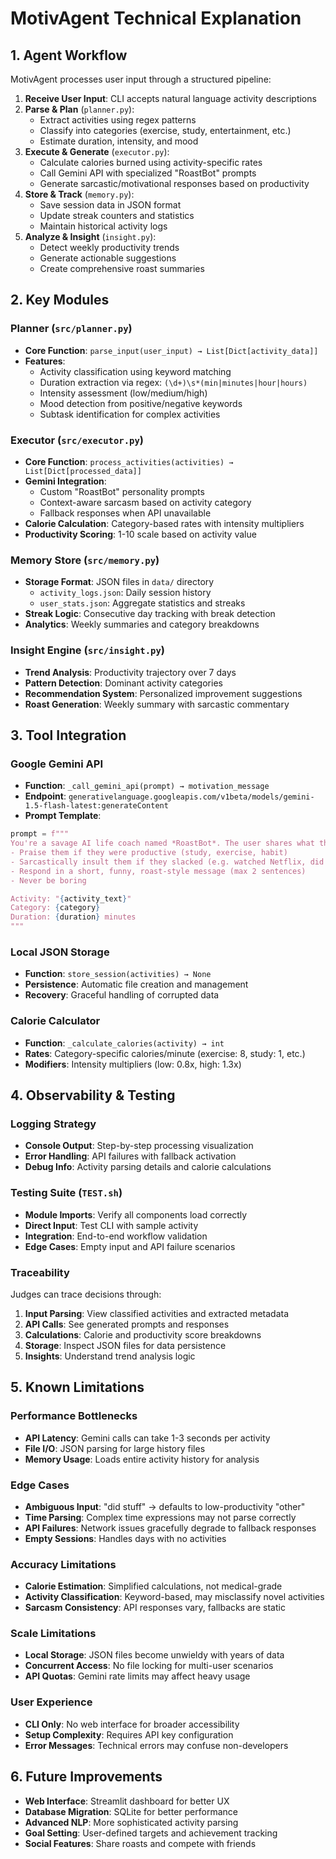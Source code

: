 
# MotivAgent Technical Explanation

## 1. Agent Workflow

MotivAgent processes user input through a structured pipeline:

1. **Receive User Input**: CLI accepts natural language activity descriptions
2. **Parse & Plan** (`planner.py`): 
   - Extract activities using regex patterns
   - Classify into categories (exercise, study, entertainment, etc.)
   - Estimate duration, intensity, and mood
3. **Execute & Generate** (`executor.py`):
   - Calculate calories burned using activity-specific rates
   - Call Gemini API with specialized "RoastBot" prompts
   - Generate sarcastic/motivational responses based on productivity
4. **Store & Track** (`memory.py`):
   - Save session data in JSON format
   - Update streak counters and statistics
   - Maintain historical activity logs
5. **Analyze & Insight** (`insight.py`):
   - Detect weekly productivity trends
   - Generate actionable suggestions
   - Create comprehensive roast summaries

## 2. Key Modules

### **Planner** (`src/planner.py`)
- **Core Function**: `parse_input(user_input) → List[Dict[activity_data]]`
- **Features**:
  - Activity classification using keyword matching
  - Duration extraction via regex: `(\d+)\s*(min|minutes|hour|hours)`
  - Intensity assessment (low/medium/high)
  - Mood detection from positive/negative keywords
  - Subtask identification for complex activities

### **Executor** (`src/executor.py`)
- **Core Function**: `process_activities(activities) → List[Dict[processed_data]]`
- **Gemini Integration**:
  - Custom "RoastBot" personality prompts
  - Context-aware sarcasm based on activity category
  - Fallback responses when API unavailable
- **Calorie Calculation**: Category-based rates with intensity multipliers
- **Productivity Scoring**: 1-10 scale based on activity value

### **Memory Store** (`src/memory.py`)
- **Storage Format**: JSON files in `data/` directory
  - `activity_logs.json`: Daily session history
  - `user_stats.json`: Aggregate statistics and streaks
- **Streak Logic**: Consecutive day tracking with break detection
- **Analytics**: Weekly summaries and category breakdowns

### **Insight Engine** (`src/insight.py`)
- **Trend Analysis**: Productivity trajectory over 7 days
- **Pattern Detection**: Dominant activity categories
- **Recommendation System**: Personalized improvement suggestions
- **Roast Generation**: Weekly summary with sarcastic commentary

## 3. Tool Integration

### **Google Gemini API**
- **Function**: `_call_gemini_api(prompt) → motivation_message`
- **Endpoint**: `generativelanguage.googleapis.com/v1beta/models/gemini-1.5-flash-latest:generateContent`
- **Prompt Template**:
```python
prompt = f"""
You're a savage AI life coach named *RoastBot*. The user shares what they did today. Your job:
- Praise them if they were productive (study, exercise, habit)
- Sarcastically insult them if they slacked (e.g. watched Netflix, did nothing)
- Respond in a short, funny, roast-style message (max 2 sentences)
- Never be boring

Activity: "{activity_text}"
Category: {category}
Duration: {duration} minutes
"""
```

### **Local JSON Storage**
- **Function**: `store_session(activities) → None`
- **Persistence**: Automatic file creation and management
- **Recovery**: Graceful handling of corrupted data

### **Calorie Calculator**
- **Function**: `_calculate_calories(activity) → int`
- **Rates**: Category-specific calories/minute (exercise: 8, study: 1, etc.)
- **Modifiers**: Intensity multipliers (low: 0.8x, high: 1.3x)

## 4. Observability & Testing

### **Logging Strategy**
- **Console Output**: Step-by-step processing visualization
- **Error Handling**: API failures with fallback activation
- **Debug Info**: Activity parsing details and calorie calculations

### **Testing Suite** (`TEST.sh`)
- **Module Imports**: Verify all components load correctly
- **Direct Input**: Test CLI with sample activity
- **Integration**: End-to-end workflow validation
- **Edge Cases**: Empty input and API failure scenarios

### **Traceability**
Judges can trace decisions through:
1. **Input Parsing**: View classified activities and extracted metadata
2. **API Calls**: See generated prompts and responses
3. **Calculations**: Calorie and productivity score breakdowns
4. **Storage**: Inspect JSON files for data persistence
5. **Insights**: Understand trend analysis logic

## 5. Known Limitations

### **Performance Bottlenecks**
- **API Latency**: Gemini calls can take 1-3 seconds per activity
- **File I/O**: JSON parsing for large history files
- **Memory Usage**: Loads entire activity history for analysis

### **Edge Cases**
- **Ambiguous Input**: "did stuff" → defaults to low-productivity "other"
- **Time Parsing**: Complex time expressions may not parse correctly
- **API Failures**: Network issues gracefully degrade to fallback responses
- **Empty Sessions**: Handles days with no activities

### **Accuracy Limitations**
- **Calorie Estimation**: Simplified calculations, not medical-grade
- **Activity Classification**: Keyword-based, may misclassify novel activities
- **Sarcasm Consistency**: API responses vary, fallbacks are static

### **Scale Limitations**
- **Local Storage**: JSON files become unwieldy with years of data
- **Concurrent Access**: No file locking for multi-user scenarios
- **API Quotas**: Gemini rate limits may affect heavy usage

### **User Experience**
- **CLI Only**: No web interface for broader accessibility
- **Setup Complexity**: Requires API key configuration
- **Error Messages**: Technical errors may confuse non-developers

## 6. Future Improvements

- **Web Interface**: Streamlit dashboard for better UX
- **Database Migration**: SQLite for better performance
- **Advanced NLP**: More sophisticated activity parsing
- **Goal Setting**: User-defined targets and achievement tracking
- **Social Features**: Share roasts and compete with friends
